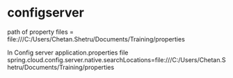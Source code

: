 # configserver

path of property files = file:///C:/Users/Chetan.Shetru/Documents/Training/properties

In Config server application.properties file
spring.cloud.config.server.native.searchLocations=file:///C:/Users/Chetan.Shetru/Documents/Training/properties
